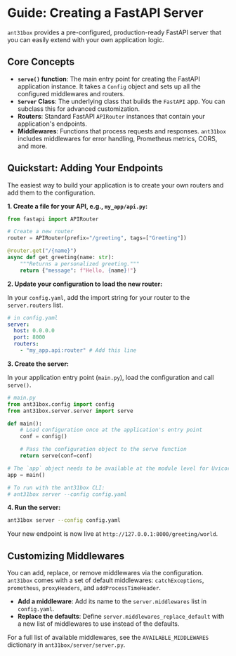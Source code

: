 # Guide: Creating a FastAPI Server

`ant31box` provides a pre-configured, production-ready FastAPI server that you can easily extend with your own application logic.

## Core Concepts

-   **`serve()` function**: The main entry point for creating the FastAPI application instance. It takes a `Config` object and sets up all the configured middlewares and routers.
-   **`Server` Class**: The underlying class that builds the `FastAPI` app. You can subclass this for advanced customization.
-   **Routers**: Standard FastAPI `APIRouter` instances that contain your application's endpoints.
-   **Middlewares**: Functions that process requests and responses. `ant31box` includes middlewares for error handling, Prometheus metrics, CORS, and more.

## Quickstart: Adding Your Endpoints

The easiest way to build your application is to create your own routers and add them to the configuration.

**1. Create a file for your API, e.g., `my_app/api.py`:**

```python
from fastapi import APIRouter

# Create a new router
router = APIRouter(prefix="/greeting", tags=["Greeting"])

@router.get("/{name}")
async def get_greeting(name: str):
    """Returns a personalized greeting."""
    return {"message": f"Hello, {name}!"}
```

**2. Update your configuration to load the new router:**

In your `config.yaml`, add the import string for your router to the `server.routers` list.

```yaml
# in config.yaml
server:
  host: 0.0.0.0
  port: 8000
  routers:
    - "my_app.api:router" # Add this line
```

**3. Create the server:**

In your application entry point (`main.py`), load the configuration and call `serve()`.

```python
# main.py
from ant31box.config import config
from ant31box.server.server import serve

def main():
    # Load configuration once at the application's entry point
    conf = config()

    # Pass the configuration object to the serve function
    return serve(conf=conf)

# The `app` object needs to be available at the module level for Uvicorn
app = main()

# To run with the ant31box CLI:
# ant31box server --config config.yaml
```

**4. Run the server:**

```bash
ant31box server --config config.yaml
```
Your new endpoint is now live at `http://127.0.0.1:8000/greeting/world`.

## Customizing Middlewares

You can add, replace, or remove middlewares via the configuration. `ant31box` comes with a set of default middlewares: `catchExceptions`, `prometheus`, `proxyHeaders`, and `addProcessTimeHeader`.

-   **Add a middleware**: Add its name to the `server.middlewares` list in `config.yaml`.
-   **Replace the defaults**: Define `server.middlewares_replace_default` with a new list of middlewares to use instead of the defaults.

For a full list of available middlewares, see the `AVAILABLE_MIDDLEWARES` dictionary in `ant31box/server/server.py`.
